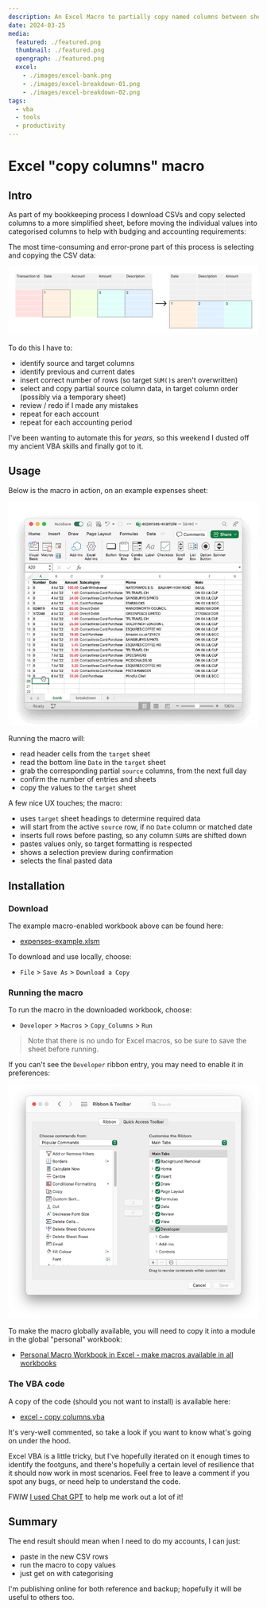 ```yaml
---
description: An Excel Macro to partially copy named columns between sheets
date: 2024-03-25
media:
  featured: ./featured.png
  thumbnail: ./featured.png
  opengraph: ./featured.png
  excel:
    - ./images/excel-bank.png
    - ./images/excel-breakdown-01.png
    - ./images/excel-breakdown-02.png
tags:
  - vba
  - tools
  - productivity
---
```


# Excel "copy columns" macro

## Intro

As part of my bookkeeping process I download CSVs and copy selected columns to a more simplified sheet, before moving the individual values into categorised columns to help with budging and accounting requirements:

<MediaGallery media="excel" />

The most time-consuming and error-prone part of this process is selecting and copying the CSV data:

![](./images/copy-example.png)

To do this I have to:

- identify source and target columns
- identify previous and current dates
- insert correct number of rows (so target `SUM()`s aren't overwritten)
- select and copy partial source column data, in target column order (possibly via a temporary sheet)
- review / redo if I made any mistakes
- repeat for each account
- repeat for each accounting period

I've been wanting to automate this for _years_, so this weekend I dusted off my ancient VBA skills and finally got to it.

## Usage

Below is the macro in action, on an example expenses sheet:

![excel copy columns macro](./images/excel-macro.gif)

Running the macro will:

- read header cells from the `target` sheet
- read the bottom line `Date` in the `target` sheet
- grab the corresponding partial `source` columns, from the next full day
- confirm the number of entries and sheets
- copy the values to the `target` sheet

A few nice UX touches; the macro:

- uses `target` sheet headings to determine required data
- will start from the active `source` row, if no `Date` column or matched date
- inserts full rows before pasting, so any column `SUM`s are shifted down
- pastes values only, so target formatting is respected 
- shows a selection preview during confirmation
- selects the final pasted data

## Installation

### Download

The example macro-enabled workbook above can be found here:

- [expenses-example.xlsm](https://1drv.ms/x/s!AgFKfJKDVaVlly9l7JA24feSlsbX)

To download and use locally, choose:

- `File` &gt; `Save As` &gt; `Download a Copy`

### Running the macro

To run the macro in the downloaded workbook, choose:

- `Developer` > `Macros` > `Copy_Columns` > `Run`

> Note that there is no undo for Excel macros, so be sure to save the sheet before running.

If you can't see the `Developer` ribbon entry, you may need to enable it in preferences:

![Excel preferences to enable the Developer ribbon item](./images/prefs-ribbon.png)

To make the macro globally available, you will need to copy it into a module in the global "personal" workbook:

- [Personal Macro Workbook in Excel - make macros available in all workbooks](https://www.ablebits.com/office-addins-blog/excel-personal-macro-workbook/)

### The VBA code

A copy of the code (should you not want to install) is available here:

- [excel - copy columns.vba](https://gist.github.com/davestewart/8301538c48a09162e868665ec67d6f3a)

It's very-well commented, so take a look if you want to know what's going on under the hood.

Excel VBA is a little tricky, but I've hopefully iterated on it enough times to identify the footguns, and there's hopefully a certain level of resilience that it should now work in most scenarios. Feel free to leave a comment if you spot any bugs, or need help to understand the code.

FWIW [I used Chat GPT](https://chat.openai.com/share/8f534429-f345-434e-8262-073f6b83465b) to help me work out a lot of it!

## Summary

The end result should mean when I need to do my accounts, I can just:

- paste in the new CSV rows
- run the macro to copy values
- just get on with categorising

I'm publishing online for both reference and backup; hopefully it will be useful to others too.
